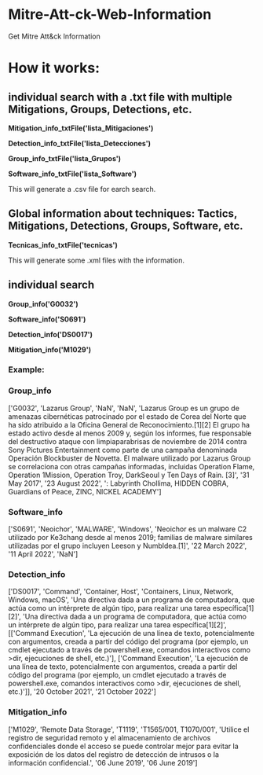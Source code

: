# Mitre-Att-ck-Web-Information
Get Mitre Att&amp;ck Information 

# How it works: 

## individual search with a .txt file with multiple Mitigations, Groups, Detections, etc.


<b>Mitigation_info_txtFile('lista_Mitigaciones')</b>

<b>Detection_info_txtFile('lista_Detecciones')</b>

<b>Group_info_txtFile('lista_Grupos')</b>

<b>Software_info_txtFile('lista_Software')</b>

This will generate a .csv file for earch search. 

## Global information about techniques: Tactics, Mitigations, Detections, Groups, Software, etc.

<b>Tecnicas_info_txtFile('tecnicas')</b>

This will generate some .xml files with the information. 

## individual search

<b>Group_info('G0032')</b>

<b>Software_info('S0691')</b>

<b>Detection_info('DS0017')</b>

<b>Mitigation_info('M1029')</b>

### Example:


### Group_info ###
['G0032', 'Lazarus Group', 'NaN', 'NaN', 'Lazarus Group es un grupo de amenazas cibernéticas patrocinado por el estado de Corea del Norte que ha sido atribuido a la Oficina General de Reconocimiento.[1][2] El grupo ha estado activo desde al menos 2009 y, según los informes, fue responsable del destructivo ataque con limpiaparabrisas de noviembre de 2014 contra Sony Pictures Entertainment como parte de una campaña denominada Operación Blockbuster de Novetta. El malware utilizado por Lazarus Group se correlaciona con otras campañas informadas, incluidas Operation Flame, Operation 1Mission, Operation Troy, DarkSeoul y Ten Days of Rain. [3]', '31 May 2017', '23 August 2022', ': Labyrinth Chollima, HIDDEN COBRA, Guardians of Peace, ZINC, NICKEL ACADEMY']

### Software_info ###
['S0691', 'Neoichor', 'MALWARE', 'Windows', 'Neoichor es un malware C2 utilizado por Ke3chang desde al menos 2019; familias de malware similares utilizadas por el grupo incluyen Leeson y Numbldea.[1]', '22 March 2022', '11 April 2022', 'NaN']

### Detection_info ###
['DS0017', 'Command', 'Container, Host', 'Containers, Linux, Network, Windows, macOS', 'Una directiva dada a un programa de computadora, que actúa como un intérprete de algún tipo, para realizar una tarea específica[1][2]', 'Una directiva dada a un programa de computadora, que actúa como un intérprete de algún tipo, para realizar una tarea específica[1][2]', [['Command Execution', 'La ejecución de una línea de texto, potencialmente con argumentos, creada a partir del código del programa (por ejemplo, un cmdlet ejecutado a través de powershell.exe, comandos interactivos como &gt;dir, ejecuciones de shell, etc.)'], ['Command Execution', 'La ejecución de una línea de texto, potencialmente con argumentos, creada a partir del código del programa (por ejemplo, un cmdlet ejecutado a través de powershell.exe, comandos interactivos como &gt;dir, ejecuciones de shell, etc.)']], '20 October 2021', '21 October 2022']

### Mitigation_info ###  
['M1029', 'Remote Data Storage', 'T1119', 'T1565/001, T1070/001', 'Utilice el registro de seguridad remoto y el almacenamiento de archivos confidenciales donde el acceso se puede controlar mejor para evitar la exposición de los datos del registro de detección de intrusos o la información confidencial.', '06 June 2019', '06 June 2019']

